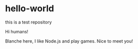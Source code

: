 # hello-world
this is a test repository

Hi humans!

Blanche here, I like Node.js and play games.
Nice to meet you!
